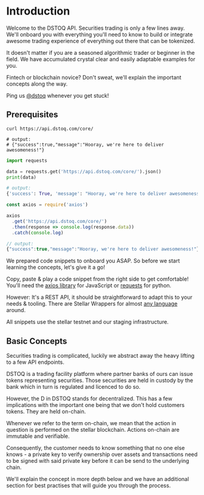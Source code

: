 # Introduction

Welcome to the DSTOQ API. Securities trading is only a few lines away. We'll onboard you with everything you'll need to know to build or integrate awesome trading experience of everything out there that can be tokenized.

It doesn't matter if you are a seasoned algorithmic trader or beginner in the field. We have accumulated crystal clear and easily adaptable examples for you.

Fintech or blockchain novice? Don't sweat, we'll explain the important concepts along the way.

Ping us [@dstoq](https://twitter.com/dstoq) whenever you get stuck!

## Prerequisites

```shell
curl https://api.dstoq.com/core/

# output:
# {"success":true,"message":"Hooray, we're here to deliver awesomeness!"}
```

```python
import requests

data = requests.get('https://api.dstoq.com/core/').json()
print(data)

# output:
{'success': True, 'message': "Hooray, we're here to deliver awesomeness!"}
```

```javascript
const axios = require('axios')

axios
  .get('https://api.dstoq.com/core/')
  .then(response => console.log(response.data))
  .catch(console.log)

// output:
{"success":true,"message":"Hooray, we're here to deliver awesomeness!"}
```

We prepared code snippets to onboard you ASAP. So before we start learning the concepts, let's give it a go!

Copy, paste & play a code snippet from the right side to get comfortable! You'll need the [axios library](https://github.com/axios/axios) for JavaScript or [requests](http://docs.python-requests.org/en/master/) for python.

However: It's a REST API, it should be straightforward to adapt this to your needs & tooling. There are Stellar Wrappers for almost [any language](https://www.stellar.org/developers/reference/) around.

All snippets use the stellar testnet and our staging infrastructure.

## Basic Concepts

Securities trading is complicated, luckily we abstract away the heavy lifting to a few API endpoints.

DSTOQ is a trading facility platform where partner banks of ours can issue tokens representing securities. Those securities are held in custody by the bank which in turn is regulated and licenced to do so.

However, the D in DSTOQ stands for decentralized. This has a few implications with the important one being that we don't hold customers tokens. They are held on-chain.

<aside class="notice">
Whenever we refer to the term on-chain, we mean that the action in question is performed on the stellar blockchain. Actions on-chain are immutable and verifiable.
</aside>

Consequently, the customer needs to know something that no one else knows - a private key to verify ownership over assets and transactions need to be signed with said private key before it can be send to the underlying chain.

We'll explain the concept in more depth below and we have an additional section for best practises that will guide you through the process.

